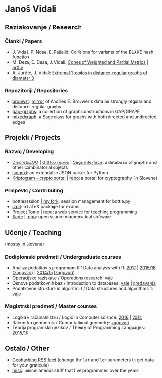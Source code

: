 # Janoš Vidali


## Raziskovanje / Research

### Članki / Papers

* J. Vidali, P. Nose, E. Pašalić: [Collisions for variants of the BLAKE hash function](http://lkrv.fri.uni-lj.si/~janos/blake/collisions.pdf)
* M. Deza, E. Deza, J. Vidali: [Cones of Weighted and Partial Metrics](http://lkrv.fri.uni-lj.si/~janos/cones/) | [arXiv](http://arxiv.org/abs/1101.0517)
* A. Jurišić, J. Vidali: [Extremal 1-codes in distance-regular graphs of diameter 3](http://link.springer.com/article/10.1007/s10623-012-9651-0)

### Repozitoriji / Repositories

* [brouwer](https://github.com/jaanos/brouwer): [mirror](https://jaanos.github.io/brouwer) of Andries E. Brouwer's data on strongly regular and distance-regular graphs
* [gap-graphs](https://github.com/jaanos/gap-graphs): a collection of graph constructions in GAP/GRAPE
* [mixedgraph](https://github.com/jaanos/mixedgraph): a Sage class for graphs with both directed and undirected edges


## Projekti / Projects

### Razvoj / Developing

* [DiscreteZOO](https://discretezoo.xyz) | [GitHub repos](https://github.com/DiscreteZOO) | [Sage interface](https://github.com/DiscreteZOO/DiscreteZOO-sage): a database of graphs and other combinatorial objects
* [jsonext](https://github.com/jaanos/jsonext): an extendable JSON parser for Python
* [Kriptogram - crypto portal](https://lkrv.fri.uni-lj.si/crypto-portal/) | [repo](https://github.com/jaanos/crypto-portal): a portal for cryptography (in Slovene)

### Prispevki / Contributing

* bottlesession | [my fork](https://github.com/jaanos/bottlesession): session management for bottle.py
* [izpit](https://github.com/matijapretnar/izpit): a LaTeX package for exams
* [Project Tomo](https://www.projekt-tomo.si/) | [repo](https://github.com/matijapretnar/projekt-tomo): a web service for teaching programming
* [Sage](http://www.sagemath.org/) | [repo](https://github.com/sagemath/sage): open source mathematical software


## Učenje / Teaching
(mostly in Slovene)

### Dodiplomski predmeti / Undergraduate courses

* Analiza podatkov s programom R / Data analysis with R: [2017](https://github.com/jaanos/APPR-2017) | [2015/16](https://github.com/jaanos/APPR-2015-16) ([zagovori](https://github.com/jaanos/APPR-2015-16-zagovori)) | [2014/15](https://github.com/jaanos/APPR-2014-15) ([zagovori](https://github.com/jaanos/APPR-2014-15-zagovori))
* Operacijske raziskave / Operations research: [vaje](https://github.com/jaanos/operacijske-raziskave)
* Osnove podatkovnih baz / Introduction to databases: [vaje](https://github.com/jaanos/OPB) | [predavanja](https://github.com/alenFMF/OPB14-15)
* Podatkovne strukture in algoritmi 1 / Data structures and algorithms 1: [vaje](https://github.com/jaanos/PSA1)

### Magistrski predmeti / Master courses

* Logika v računalništvu / Logic in Computer science: [2016](https://github.com/jaanos/LVR-2016) | [2014](https://github.com/jaanos/lvr-sat-janos)
* Računska geometrija / Computational geometry: [zagovori](zagovori.html)
* Teorija programskih jezikov / Theory of Programming Languages: [2015/16](https://github.com/jaanos/TPJ-2015-16)


## Ostalo / Other

* [Geohashing RSS feed](http://lkrv.fri.uni-lj.si/~janos/geohash.xml.php?lat=46&lon=14) (change the `lat` and `lon` parameters to get data for your graticule)
* [misc](https://github.com/jaanos/misc): miscellaneous stuff that I've programmed over the years
